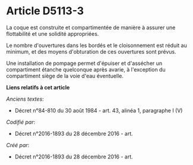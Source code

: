 # Article D5113-3

La coque est construite et compartimentée de manière à assurer une flottabilité et une solidité appropriées.

Le nombre d'ouvertures dans les bordés et le cloisonnement est réduit au minimum, et des moyens d'obturation de ces
ouvertures sont prévus.

Une installation de pompage permet d'épuiser et d'assécher un compartiment étanche quelconque après avarie, à l'exception du
compartiment siège de la voie d'eau éventuelle.

**Liens relatifs à cet article**

_Anciens textes_:

  - Décret n°84-810 du 30 août 1984 - art. 43, alinéa 1, paragraphe I (V)

_Codifié par_:

  - Décret n°2016-1893 du 28 décembre 2016 - art.

_Créé par_:

  - Décret n°2016-1893 du 28 décembre 2016 - art.
